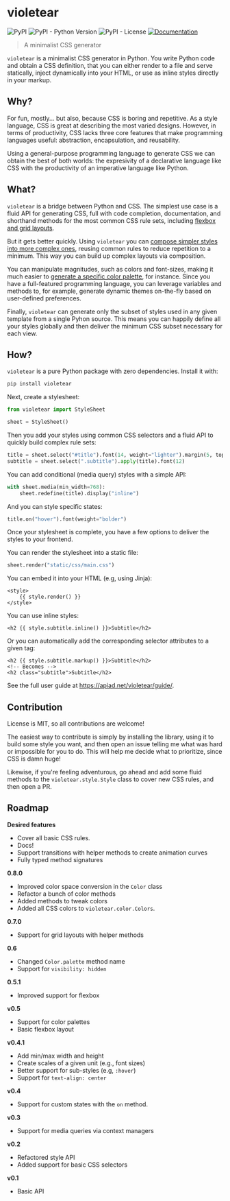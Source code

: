 # violetear

![PyPI](https://img.shields.io/pypi/v/violetear)
![PyPI - Python Version](https://img.shields.io/pypi/pyversions/violetear)
![PyPI - License](https://img.shields.io/pypi/l/violetear)
[![Documentation](https://github.com/apiad/violetear/actions/workflows/pages.yml/badge.svg)](https://apiad.net/violetear)

> A minimalist CSS generator

`violetear` is a minimalist CSS generator in Python. You write Python code and obtain a CSS definition, that you can either render to a file and serve statically, inject dynamically into your HTML, or use as inline styles directly in your markup.

## Why?

For fun, mostly... but also, because CSS is boring and repetitive. As a style language, CSS is great at describing the most varied designs. However, in terms of productivity, CSS lacks three core features that make programming languages useful: abstraction, encapsulation, and reusability.

Using a general-purpose programming language to generate CSS we can obtain the best of both worlds: the expresivity of a declarative language like CSS with the productivity of an imperative language like Python.

## What?

`violetear` is a bridge between Python and CSS. The simplest use case is a fluid API for generating CSS, full with code completion, documentation, and shorthand methods for the most common CSS rule sets, including [flexbox and grid layouts](https://apiad.net/violetear/guide/#layout-options).

But it gets better quickly. Using `violetear` you can [compose simpler styles into more complex ones](https://apiad.net/violetear/guide/#simple-styling), reusing common rules to reduce repetition to a minimum. This way you can build up complex layouts via composition.

You can manipulate magnitudes, such as colors and font-sizes, making it much easier to [generate a specific color palette](https://apiad.net/violetear/guide/#playing-with-colors), for instance. Since you have a full-featured programming language, you can leverage variables and methods to, for example, generate dynamic themes on-the-fly based on user-defined preferences.

Finally, `violetear` can generate only the subset of styles used in any given template from a single Pyhon source. This means you can happily define all your styles globally and then deliver the minimum CSS subset necessary for each view.

## How?

`violetear` is a pure Python package with zero dependencies. Install it with:

```bash
pip install violetear
```

Next, create a stylesheet:

```python
from violetear import StyleSheet

sheet = StyleSheet()
```

Then you add your styles using common CSS selectors and a fluid API to quickly build complex rule sets:

```python
title = sheet.select("#title").font(14, weight="lighter").margin(5, top=0)
subtitle = sheet.select(".subtitle").apply(title).font(12)
```

You can add conditional (media query) styles with a simple API:

```python
with sheet.media(min_width=768):
    sheet.redefine(title).display("inline")
```

And you can style specific states:

```python
title.on("hover").font(weight="bolder")
```

Once your stylesheet is complete, you have a few options to deliver the styles to your frontend.

You can render the stylesheet into a static file:

```python
sheet.render("static/css/main.css")
```

You can embed it into your HTML (e.g, using Jinja):

```jinja
<style>
    {{ style.render() }}
</style>
```

You can use inline styles:

```jinja
<h2 {{ style.subtitle.inline() }}>Subtitle</h2>
```

Or you can automatically add the corresponding selector attributes to a given tag:

```jinja
<h2 {{ style.subtitle.markup() }}>Subtitle</h2>
<!-- Becomes -->
<h2 class="subtitle">Subtitle</h2>
```

See the full user guide at <https://apiad.net/violetear/guide/>.

## Contribution

License is MIT, so all contributions are welcome!

The easiest way to contribute is simply by installing the library, using it to build some style you want, and then open an issue telling me what was hard or impossible for you to do. This will help me decide what to prioritize, since CSS is damn huge!

Likewise, if you're feeling adventurous, go ahead and add some fluid methods to the `violetear.style.Style` class to cover new CSS rules, and then open a PR.

## Roadmap

**Desired features**

- Cover all basic CSS rules.
- Docs!
- Support transitions with helper methods to create animation curves
- Fully typed method signatures

**0.8.0**

- Improved color space conversion in the `Color` class
- Refactor a bunch of color methods
- Added methods to tweak colors
- Added all CSS colors to `violetear.color.Colors`.

**0.7.0**

- Support for grid layouts with helper methods

**0.6**

- Changed `Color.palette` method name
- Support for `visibility: hidden`

**0.5.1**

- Improved support for flexbox

**v0.5**

- Support for color palettes
- Basic flexbox layout

**v0.4.1**

- Add min/max width and height
- Create scales of a given unit (e.g., font sizes)
- Better support for sub-styles (e.g, `:hover`)
- Support for `text-align: center`

**v0.4**

- Support for custom states with the `on` method.

**v0.3**

- Support for media queries via context managers

**v0.2**

- Refactored style API
- Added support for basic CSS selectors

**v0.1**

- Basic API
